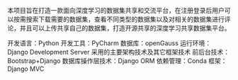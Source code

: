 本项目旨在打造一款面向深度学习的数据集共享和交流平台，在注册登录后用户可以按需搜索下载需要的数据集，查看不同类型的数据集以及对相关的数据集进行评论，并且可以上传共享自己的数据集，打造开源共享的深度学习共享数据集平台。

开发语言：Python
开发工具：PyCharm
数据库：openGauss
运行环境：Django Development Server
采用的主要架构技术及其它框架技术
前后台技术：Bootstrap+Django
数据库操作层技术：Django ORM
依赖管理：Conda 
框架：Django MVC
